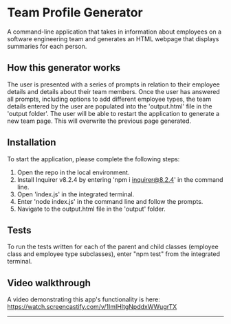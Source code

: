# Team Profile Generator

A command-line application that takes in information about employees on a software engineering team and generates an HTML webpage that displays summaries for each person.

## How this generator works

The user is presented with a series of prompts in relation to their employee details and details about their team members. Once the user has answered all prompts, including options to add different employee types, the team details entered by the user are populated into the 'output.html' file in the 'output folder'. The user will be able to restart the application to generate a new team page. This will overwrite the previous page generated.

## Installation

To start the application, please complete the following steps:

1. Open the repo in the local environment.
2. Install Inquirer v8.2.4 by entering 'npm i inquirer@8.2.4' in the command line.
3. Open 'index.js' in the integrated terminal. 
4. Enter 'node index.js' in the command line and follow the prompts.
5. Navigate to the output.html file in the 'output' folder.

## Tests

To run the tests written for each of the parent and child classes (employee class and employee type subclasses), enter "npm test" from the integrated terminal.

## Video walkthrough

A video demonstrating this app's functionality is here: https://watch.screencastify.com/v/1ImIHltgNpddxWWugrTX

---